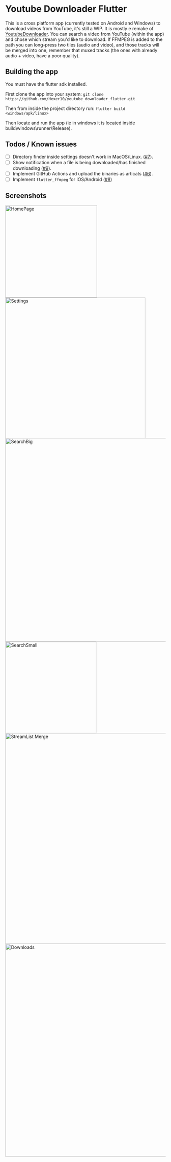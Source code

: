 # Youtube Downloader Flutter

This is a cross platform app (currently tested on Android and Windows) to download videos from YouTube, it's still a WIP. It is mostly e remake of [YoutubeDownloader](https://github.com/Tyrrrz/YoutubeDownloader).
You can search a video from YouTube (within the app) and chose which stream you'd like to download.
If FFMPEG is added to the path you can long-press two tiles (audio and video), and those tracks will be merged into one, remember that muxed tracks (the ones with already audio + video, have a poor quality).

## Building the app

You must have the flutter sdk installed.

First clone the app into your system:
`git clone https://github.com/Hexer10/youtube_downloader_flutter.git`

Then from inside the project directory run:
`flutter build <windows/apk/linux>`

Then locate and run the app (ie in windows it is located inside build\windows\runner\Release).

## Todos / Known issues
 - [ ] Directory finder inside settings doesn't work in MacOS/Linux. ([#7](https://github.com/Hexer10/youtube_downloader_flutter/issues/7)).
 - [ ] Show notification when a file is being downloaded/has finished downloading ([#9](https://github.com/Hexer10/youtube_downloader_flutter/issues/9)).
 - [ ] Implement GitHub Actions and upload the binaries as articats ([#6](https://github.com/Hexer10/youtube_downloader_flutter/issues/6)).
 - [ ] Implement `flutter_ffmpeg` for IOS/Android ([#8](https://github.com/Hexer10/youtube_downloader_flutter/issues/8))

## Screenshots

<img width="288" alt="HomePage" src="https://user-images.githubusercontent.com/21113203/113563902-c7beb100-9608-11eb-845a-4bad383d2e6b.PNG">
<img width="440" alt="Settings" src="https://user-images.githubusercontent.com/21113203/113563973-df963500-9608-11eb-9583-0031dcd92d76.PNG">
<img width="637" alt="SearchBig" src="https://user-images.githubusercontent.com/21113203/113563918-cbeace80-9608-11eb-8e26-ba4212cccd9d.PNG">
<img width="286" alt="SearchSmall" src="https://user-images.githubusercontent.com/21113203/113563926-cee5bf00-9608-11eb-950f-4934906554b9.PNG">
<img width="659" alt="StreamList Merge" src="https://user-images.githubusercontent.com/21113203/113563992-e45ae900-9608-11eb-8bb5-6787fd0c3e86.PNG"><img width="666" alt="Downloads" src="https://user-images.githubusercontent.com/21113203/113564014-ecb32400-9608-11eb-9a69-1aa5a0655217.PNG">


